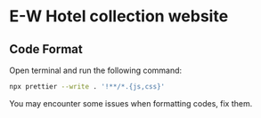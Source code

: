 # E-W Hotel collection website

## Code Format

Open terminal and run the following command:

```bash
npx prettier --write . '!**/*.{js,css}'
```

You may encounter some issues when formatting codes, fix them.
